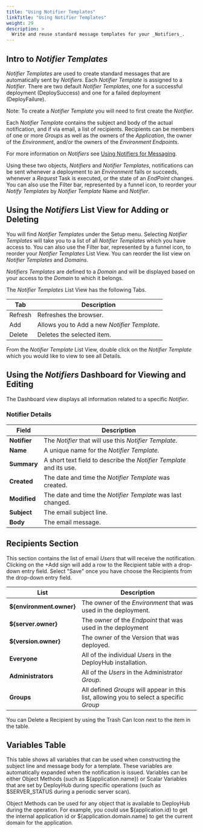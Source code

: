 ```yaml
---
title: "Using Notifier Templates"
linkTitle: "Using Notifier Templates"
weight: 29
description: >
  Write and reuse standard message templates for your _Notifiers_.
---
```


## Intro to _Notifier Templates_

_Notifier Templates_ are used to create standard messages that are automatically sent by _Notifiers_.  Each _Notifier Template_ is assigned to a _Notifier_. There are two default _Notifier Templates_, one for a successful deployment (DeploySuccess) and one for a failed deployment (DeployFailure).

Note: To create a _Notifier Template_ you will need to first create the _Notifier_.

Each _Notifier Template_ contains the subject and body of the actual notification, and if via email, a list of recipients. Recipients can be members of one or more _Groups_ as well as the owners of the _Application_, the owner of the _Environment_, and/or the owners of the _Environment_ _Endpoints_.

For more information on _Notifiers_ see [Using Notifiers for Messaging](/userguide/customizations/2-define-notifiers/).

Using these two objects, _Notifiers_ and _Notifier Templates_, notifications can be sent whenever a deployment to an _Environment_ fails or succeeds, whenever a _Request_ Task is executed, or the state of an _EndPoint_ changes. You can also use the Filter bar, represented by a funnel icon, to reorder your _Notify Templates_ by _Notifier Template_ Name and _Notifier_.

## Using the _Notifiers_ List View for Adding or Deleting

You will find _Notifier Templates_ under the Setup menu.  Selecting _Notifier Templates_ will take you to a list of all _Notifier Templates_ which you have access to. You can also use the Filter bar, represented by a funnel icon, to reorder your _Notifier Templates_ List View.  You can reorder the list view on _Notifier Templates_ and _Domains_.

_Notifiers Templates_ are defined to a _Domain_ and will be displayed based on your access to the _Domain_ to which it belongs.

The _Notifier Templates_ List View has the following Tabs.

| Tab | Description |
| --- | --- |
|Refresh | Refreshes the browser. |
| Add | Allows you to Add a new _Notifier Template_. |
| Delete | Deletes the selected item. |

From the _Notifier Template_ List View, double click on the _Notifier Template_ which you would like to view to see all Details.  

## Using the _Notifiers_ Dashboard for Viewing and Editing

The Dashboard view displays all information related to a specific _Notifier_.

### Notifier Details

| Field | Description |
| --- | --- |
|**Notifier**| The _Notifier_ that will use this _Notifier Template_.|
| **Name** | A unique name for the  _Notifier Template._ |
| **Summary** | A short text field to describe the _Notifier Template_ and its use. |
| **Created** | The date and time the _Notifier Template_ was created. |
| **Modified** | The date and time the _Notifier Template_ was last changed. |
|**Subject**| The email subject line. |
|**Body**| The email message.|

## Recipients Section

This section contains the list of email _Users_ that will receive the notification. Clicking on the +Add sign will add a row to the Recipient table with a drop-down entry field. Select "Save" once you have choose the Recipients from the drop-down entry field.

| List | Description |
| --- | --- |
| **${environment.owner}** | The owner of the _Environment_ that was used in the deployment.|
|**${server.owner}**| The owner of the _Endpoint_ that was used in the deployment |
|**${version.owner}**| The owner of the Version that was deployed. |
| **Everyone** | All of the individual _Users_ in the DeployHub installation. |
| **Administrators** | All of the _Users_ in the Administrator _Group_.  |
| **Groups** | All defined _Groups_ will appear in this list, allowing you to select a specific _Group_|

You can Delete a Recipient by using the Trash Can Icon next to the item in the table.

## Variables Table

This table shows all variables that can be used when constructing the subject line and message body for a template. These variables are automatically expanded when the notification is issued. Variables can be either Object Methods (such as ${application.name}) or Scalar Variables that are set by DeployHub during specific operations (such as $SERVER_STATUS during a periodic server scan).

Object Methods can be used for any object that is available to DeployHub during the operation. For example, you could use ${application.id} to get the internal application id or ${application.domain.name} to get the current domain for the application.